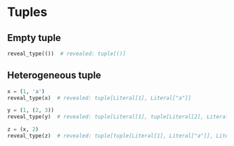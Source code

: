 # Tuples

## Empty tuple

```py
reveal_type(())  # revealed: tuple[()]
```

## Heterogeneous tuple

```py
x = (1, 'a')
reveal_type(x)  # revealed: tuple[Literal[1], Literal["a"]]

y = (1, (2, 3))
reveal_type(y)  # revealed: tuple[Literal[1], tuple[Literal[2], Literal[3]]]

z = (x, 2)
reveal_type(z)  # revealed: tuple[tuple[Literal[1], Literal["a"]], Literal[2]]
```
